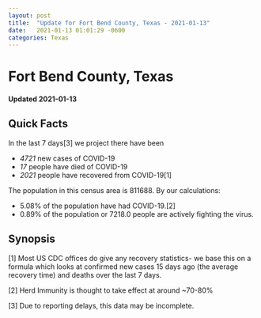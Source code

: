 ```yaml
---
layout: post
title:  "Update for Fort Bend County, Texas - 2021-01-13"
date:   2021-01-13 01:01:29 -0600
categories: Texas
---
```


# Fort Bend County, Texas
#### Updated 2021-01-13

## Quick Facts

In the last 7 days[3] we project there have been
- *4721* new cases of COVID-19
- *17* people have died of COVID-19
- *2021* people have recovered from COVID-19[1]

The population in this census area is 811688. By our calculations:
- 5.08% of the population have had COVID-19.[2]
- 0.89% of the population or 7218.0 people are actively fighting the virus.

## Synopsis




[1] Most US CDC offices do give any recovery statistics- we base this on a formula which looks at confirmed new cases
15 days ago (the average recovery time) and deaths over the last 7 days.

[2] Herd Immunity is thought to take effect at around ~70-80%

[3] Due to reporting delays, this data may be incomplete.
 
    